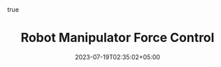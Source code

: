 ---
title: "Robot Manipulator Force Control"
date: 2023-07-19T02:35:02+05:00
draft: true
tocopen: true
math: true
showtoc: true
---